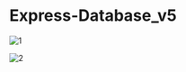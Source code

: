 # Express-Database_v5

![1](https://user-images.githubusercontent.com/28942665/34539125-ab726594-f112-11e7-877a-f435fa887374.JPG)

![2](https://user-images.githubusercontent.com/28942665/34539135-b6a82912-f112-11e7-9235-56fde8a5b014.JPG)
